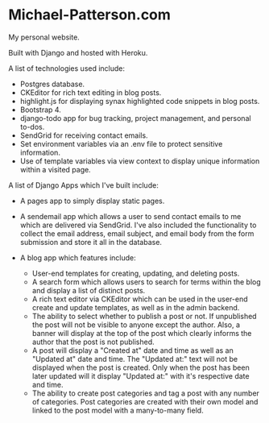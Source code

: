# Michael-Patterson.com
My personal website.

Built with Django and hosted with Heroku.


A list of technologies used include: 

* Postgres database.
* CKEditor for rich text editing in blog posts.
* highlight.js for displaying synax highlighted code snippets in blog posts.
* Bootstrap 4.
* django-todo app for bug tracking, project management, and personal to-dos.
* SendGrid for receiving contact emails.
* Set environment variables via an .env file to protect sensitive information.
* Use of template variables via view context to display unique information within a visited page.


A list of Django Apps which I've built include:

* A pages app to simply display static pages.
* A sendemail app which allows a user to send contact emails to me which are delivered via SendGrid. 
  I've also included the functionality to collect the email address, email subject, and email body from the form submission
  and store it all in the database.
* A blog app which features include:

  * User-end templates for creating, updating, and deleting posts.
  * A search form which allows users to search for terms within the blog and display a list of distinct posts.
  * A rich text editor via CKEditor which can be used in the user-end create and update templates, as well as in the admin backend.
  * The ability to select whether to publish a post or not. If unpublished the post will not be visible to anyone except the author.
    Also, a banner will display at the top of the post which clearly informs the author that the post is not published.
  * A post will display a "Created at" date and time as well as an "Updated at" date and time. 
    The "Updated at:" text will not be displayed when the post is created. Only when the post has been later updated 
    will it display "Updated at:" with it's respective date and time.
  * The ability to create post categories and tag a post with any number of categories. Post categories are created with their own
    model and linked to the post model with a many-to-many field.
